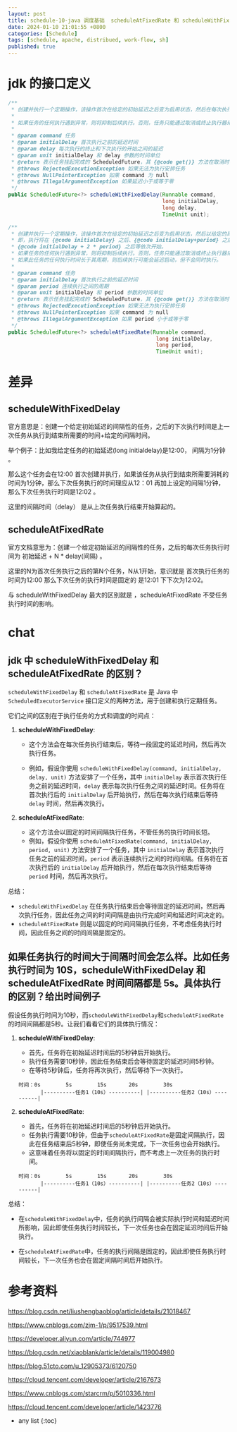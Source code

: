 ```yaml
---
layout: post
title: schedule-10-java 调度基础  scheduleAtFixedRate 和 scheduleWithFixedDelay
date: 2024-01-10 21:01:55 +0800
categories: [Schedule]
tags: [schedule, apache, distribued, work-flow, sh]
published: true
---
```


# jdk 的接口定义

```java
/**
 * 创建并执行一个定期操作，该操作首次在给定的初始延迟之后变为启用状态，然后在每次执行的终止和下次执行的开始之间具有给定的延迟。
 * 
 * 如果任务的任何执行遇到异常，则将抑制后续执行。否则，任务只能通过取消或终止执行器来终止。
 *
 * @param command 任务
 * @param initialDelay 首次执行之前的延迟时间
 * @param delay 每次执行的终止和下次执行的开始之间的延迟
 * @param unit initialDelay 和 delay 参数的时间单位
 * @return 表示任务挂起完成的 ScheduledFuture，其 {@code get()} 方法在取消时会抛出异常
 * @throws RejectedExecutionException 如果无法为执行安排任务
 * @throws NullPointerException 如果 command 为 null
 * @throws IllegalArgumentException 如果延迟小于或等于零
 */
public ScheduledFuture<?> scheduleWithFixedDelay(Runnable command,
                                                 long initialDelay,
                                                 long delay,
                                                 TimeUnit unit);

/**
 * 创建并执行一个定期操作，该操作首次在给定的初始延迟之后变为启用状态，然后以给定的周期进行后续执行；
 * 即，执行将在 {@code initialDelay} 之后、{@code initialDelay+period} 之后、
 * {@code initialDelay + 2 * period} 之后等依次开始。
 * 如果任务的任何执行遇到异常，则将抑制后续执行。否则，任务只能通过取消或终止执行器来终止。
 * 如果此任务的任何执行时间长于其周期，则后续执行可能会延迟启动，但不会同时执行。
 *
 * @param command 任务
 * @param initialDelay 首次执行之前的延迟时间
 * @param period 连续执行之间的周期
 * @param unit initialDelay 和 period 参数的时间单位
 * @return 表示任务挂起完成的 ScheduledFuture，其 {@code get()} 方法在取消时会抛出异常
 * @throws RejectedExecutionException 如果无法为执行安排任务
 * @throws NullPointerException 如果 command 为 null
 * @throws IllegalArgumentException 如果 period 小于或等于零
 */
public ScheduledFuture<?> scheduleAtFixedRate(Runnable command,
                                               long initialDelay,
                                               long period,
                                               TimeUnit unit);
```


# 差异

## scheduleWithFixedDelay

官方意思是：创建一个给定初始延迟的间隔性的任务，之后的下次执行时间是上一次任务从执行到结束所需要的时间+给定的间隔时间。

举个例子：比如我给定任务的初始延迟(long initialdelay)是12:00， 间隔为1分钟 。 

那么这个任务会在12:00 首次创建并执行，如果该任务从执行到结束所需要消耗的时间为1分钟，那么下次任务执行的时间理应从12：01 再加上设定的间隔1分钟，那么下次任务执行时间是12:02 。

这里的间隔时间（delay） 是从上次任务执行结束开始算起的。

## scheduleAtFixedRate

官方文档意思为：创建一个给定初始延迟的间隔性的任务，之后的每次任务执行时间为 初始延迟 + N * delay(间隔)  。

这里的N为首次任务执行之后的第N个任务，N从1开始，意识就是 首次执行任务的时间为12:00 那么下次任务的执行时间是固定的 是12:01 下下次为12:02。

与 scheduleWithFixedDelay 最大的区别就是 ，scheduleAtFixedRate  不受任务执行时间的影响。


# chat

## jdk 中 scheduleWithFixedDelay 和 scheduleAtFixedRate 的区别？

`scheduleWithFixedDelay` 和 `scheduleAtFixedRate` 是 Java 中 `ScheduledExecutorService` 接口定义的两种方法，用于创建和执行定期任务。

它们之间的区别在于执行任务的方式和调度的时间点：

1. **scheduleWithFixedDelay**:

   - 这个方法会在每次任务执行结束后，等待一段固定的延迟时间，然后再次执行任务。

   - 例如，假设你使用 `scheduleWithFixedDelay(command, initialDelay, delay, unit)` 方法安排了一个任务，其中 `initialDelay` 表示首次执行任务之前的延迟时间，`delay` 表示每次执行任务之间的延迟时间。任务将在首次执行后的 `initialDelay` 后开始执行，然后在每次执行结束后等待 `delay` 时间，然后再次执行。

2. **scheduleAtFixedRate**:
   - 这个方法会以固定的时间间隔执行任务，不管任务的执行时间长短。
   - 例如，假设你使用 `scheduleAtFixedRate(command, initialDelay, period, unit)` 方法安排了一个任务，其中 `initialDelay` 表示首次执行任务之前的延迟时间，`period` 表示连续执行之间的时间间隔。任务将在首次执行后的 `initialDelay` 后开始执行，然后在每次执行结束后等待 `period` 时间，然后再次执行。

总结：
- `scheduleWithFixedDelay` 在任务执行结束后会等待固定的延迟时间，然后再次执行任务，因此任务之间的时间间隔是由执行完成时间和延迟时间决定的。
- `scheduleAtFixedRate` 则是以固定的时间间隔执行任务，不考虑任务执行时间，因此任务之间的时间间隔是固定的。

## 如果任务执行的时间大于间隔时间会怎么样。比如任务执行时间为 10S，scheduleWithFixedDelay 和 scheduleAtFixedRate 时间间隔都是 5s。具体执行的区别？给出时间例子

假设任务执行时间为10秒，而`scheduleWithFixedDelay`和`scheduleAtFixedRate`的时间间隔都是5秒。让我们看看它们的具体执行情况：

1. **scheduleWithFixedDelay**:
   - 首先，任务将在初始延迟时间后的5秒钟后开始执行。
   - 执行任务需要10秒钟，因此任务结束后会等待固定的延迟时间5秒钟。
   - 在等待5秒钟后，任务将再次执行，然后等待下一次执行。

    ```
    时间：0s        5s        15s       20s        30s
           |----------任务1（10s）----------| |----------任务2（10s）----------|
    ```

2. **scheduleAtFixedRate**:
   - 首先，任务将在初始延迟时间后的5秒钟后开始执行。
   - 任务执行需要10秒钟，但由于`scheduleAtFixedRate`是固定间隔执行，因此在任务结束后5秒钟，即使任务尚未完成，下一次任务也会开始执行。
   - 这意味着任务将以固定的时间间隔执行，而不考虑上一次任务的执行时间。

    ```
    时间：0s        5s        15s       20s        30s
           |----------任务1（10s）----------| |----------任务2（10s）----------|
    ```

总结：

- 在`scheduleWithFixedDelay`中，任务的执行间隔会被实际执行时间和延迟时间所影响，因此即使任务执行时间较长，下一次任务也会在固定延迟时间后开始执行。

- 在`scheduleAtFixedRate`中，任务的执行间隔是固定的，因此即使任务执行时间较长，下一次任务也会在固定间隔时间后开始执行。


# 参考资料

https://blog.csdn.net/liushengbaoblog/article/details/21018467

https://www.cnblogs.com/zjm-1/p/9517539.html

https://developer.aliyun.com/article/744977

https://blog.csdn.net/xiaoblank/article/details/119004980

https://blog.51cto.com/u_12905373/6120750

https://cloud.tencent.com/developer/article/2167673

https://www.cnblogs.com/starcrm/p/5010336.html

https://cloud.tencent.com/developer/article/1423776


* any list
{:toc}